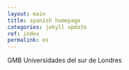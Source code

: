 ```yaml
---
layout: main
title: spanish homepage
categories: jekyll update
ref: index
permalink: es
---
```


GMB Universidades del sur de Londres
